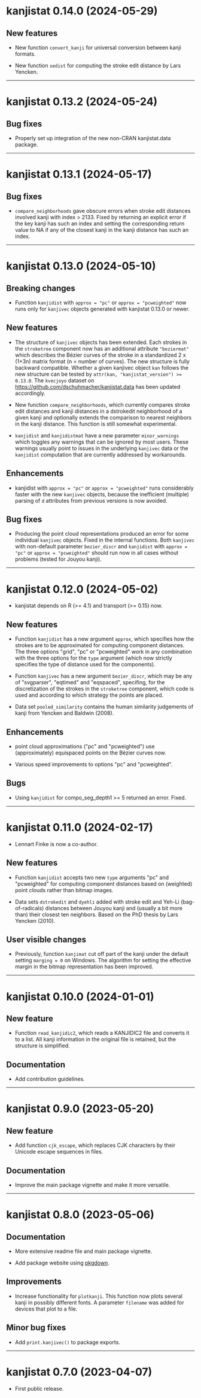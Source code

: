 # kanjistat 0.14.0 (2024-05-29)

## New features

* New function `convert_kanji` for universal conversion between kanji formats.  

* New function `sedist` for computing the stroke edit distance by Lars Yencken.

-------------------------------

# kanjistat 0.13.2 (2024-05-24)

## Bug fixes

* Properly set up integration of the new non-CRAN kanjistat.data package.  

-------------------------------

# kanjistat 0.13.1 (2024-05-17)

## Bug fixes

* `compare_neighborhoods` gave obscure errors when stroke edit distances involved kanji with index > 2133. Fixed by returning an explicit error if the key kanji has such an index and setting the corresponding return value to NA if any of the closest kanji in the kanji distance has such an index. 

-------------------------------

# kanjistat 0.13.0 (2024-05-10)

## Breaking changes

* Function `kanjidist` with `approx = "pc"` or `approx = "pcweighted"` now runs only for `kanjivec` objects generated with kanjistat 0.13.0 or newer. 

## New features

* The structure of `kanjivec` objects has been extended. Each strokes in the `stroketree` component now has an additional attribute `"beziermat"` which describes the Bézier curves of the stroke in a standardized 2 x (1+3n) matrix format (n = number of curves). The new structure is fully backward compatible. Whether a given kanjivec object `kan` follows the new structure can be tested by `attr(kan, "kanjistat_version") >= 0.13.0`. The `kvecjoyo` dataset on <https://github.com/dschuhmacher/kanjistat.data> has been updated accordingly.

* New function `compare_neighborhoods`, which currently compares stroke edit distances and kanji distances in a dstrokedit neighborhood of a given kanji and optionally extends the comparison to nearest neighbors in the kanji distance. This function is still somewhat experimental.

* `kanjidist` and `kanjidistmat` have a new parameter `minor_warnings` which toggles any warnings that can be ignored by most users. These warnings usually point to issues in the underlying `kanjivec` data or the `kanjidist` computation that are currently addressed by workarounds.

## Enhancements

* kanjidist with `approx = "pc"` or `approx = "pcweighted"` runs considerably faster with the new `kanjivec` objects, because the inefficient (multiple) parsing of `d` attributes from previous versions is now avoided.


## Bug fixes

* Producing the point cloud representations produced an error for some individual `kanjivec` objects. Fixed in the internal functions. Both `kanjivec` with non-default parameter `bezier_discr` and `kanjidist` with `approx = "pc"` or `approx = "pcweighted"` should run now in all cases without problems (tested for Jouyou kanji).

-------------------------------

# kanjistat 0.12.0 (2024-05-02)

* kanjistat depends on R (>= 4.1) and transport (>= 0.15) now.

## New features

* Function `kanjidist` has a new argument `approx`, which specifies how the strokes are to be approximated for computing component distances. The three options "grid", "pc" or "pcweighted" work in any combination with the three options for the `type` argument (which now strictly specifies the type of distance used for the components).

* Function `kanjivec` has a new argument `bezier_discr`, which may be any of "svgparser", "eqtimed" and "eqspaced", specifing, for the discretization of the strokes in the `stroketree` component, which code is used and according to which strategy the points are placed.  

* Data set `pooled_similarity` contains the human similarity judgements of kanji from Yencken and Baldwin (2008). 

## Enhancements

* point cloud approximations ("pc" and "pcweighted") use (approximately) equispaced points on the Bézier curves now. 

* Various speed improvements to options "pc" and "pcweighted".

## Bugs

* Using `kanjidist` for compo_seg_depth1 >= 5 returned an error. Fixed. 

-------------------------------

# kanjistat 0.11.0 (2024-02-17)

* Lennart Finke is now a co-author.

## New features

* Function `kanjidist` accepts two new `type` arguments "pc" and "pcweighted" for computing component distances based on (weighted) point clouds rather than bitmap images.

* Data sets `dstrokedit` and `dyehli` added with stroke edit and Yeh-Li (bag-of-radicals) distances between Jouyou kanji and (usually a bit more than) their closest ten neighbors. Based on the PhD thesis by Lars Yencken (2010).

## User visible changes

* Previously, function `kanjimat` cut off part of the kanji under the default setting `marging = 0` on Windows. The algorithm for setting the effective margin in the bitmap representation has been improved.

-------------------------------

# kanjistat 0.10.0 (2024-01-01)

## New feature

* Function `read_kanjidic2`, which reads a KANJIDIC2 file and converts it to a list. All kanji information in the original file is retained, but the structure is simplified.

## Documentation

* Add contribution guidelines.

-------------------------------

# kanjistat 0.9.0 (2023-05-20)

## New feature

* Add function `cjk_escape`, which replaces CJK characters by their Unicode escape sequences in files.

## Documentation

* Improve the main package vignette and make it more versatile.

-------------------------------

# kanjistat 0.8.0 (2023-05-06)

## Documentation

* More extensive readme file and main package vignette.

* Add package website using [pkgdown](https://pkgdown.r-lib.org/).

## Improvements

* Increase functionality for `plotkanji`. This function now plots several kanji in possibly different fonts. A parameter `filename` was added for devices that plot to a file.

## Minor bug fixes

* Add `print.kanjivec()` to package exports.

-------------------------------

# kanjistat 0.7.0 (2023-04-07)

* First public release.
